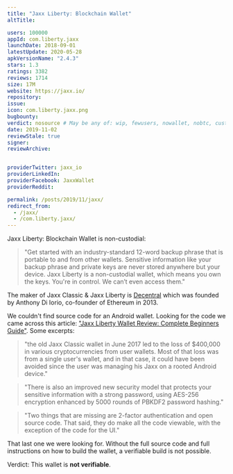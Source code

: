 ```yaml
---
title: "Jaxx Liberty: Blockchain Wallet"
altTitle: 

users: 100000
appId: com.liberty.jaxx
launchDate: 2018-09-01
latestUpdate: 2020-05-28
apkVersionName: "2.4.3"
stars: 1.3
ratings: 3382
reviews: 1714
size: 17M
website: https://jaxx.io/
repository: 
issue: 
icon: com.liberty.jaxx.png
bugbounty: 
verdict: nosource # May be any of: wip, fewusers, nowallet, nobtc, custodial, nosource, nonverifiable, verifiable, bounty, defunct
date: 2019-11-02
reviewStale: true
signer: 
reviewArchive:


providerTwitter: jaxx_io
providerLinkedIn: 
providerFacebook: JaxxWallet
providerReddit: 

permalink: /posts/2019/11/jaxx/
redirect_from:
  - /jaxx/
  - /com.liberty.jaxx/
---
```



Jaxx Liberty: Blockchain Wallet
is non-custodial:

> "Get started with an industry-standard 12-word backup phrase that is portable to and from other wallets. Sensitive information like your backup phrase and private keys are never stored anywhere but your device. Jaxx Liberty is a non-custodial wallet, which means you own the keys. You're in control. We can’t even access them."

The maker of Jaxx Classic & Jaxx Liberty is [Decentral](https://decentral.ca/)
which was founded by Anthony Di Iorio, co-founder of Ethereum in 2013.

We couldn't find source code for an Android wallet. Looking for the code we came
across this article:
["Jaxx Liberty Wallet Review: Complete Beginners Guide"](https://www.coinbureau.com/review/jaxx-liberty-wallet/). Some excerpts:

> "the old Jaxx Classic wallet in June 2017 led to the loss of $400,000 in various cryptocurrencies from user wallets. Most of that loss was from a single user's wallet, and in that case, it could have been avoided since the user was managing his Jaxx on a rooted Android device."

> "There is also an improved new security model that protects your sensitive information with a strong password, using AES-256 encryption enhanced by 5000 rounds of PBKDF2 password hashing."

> "Two things that are missing are 2-factor authentication and open source code. That said, they do make all the code viewable, with the exception of the code for the UI."

That last one we were looking for. Without the full source code and full
instructions on how to build the wallet, a verifiable build is not possible.

Verdict: This wallet is **not verifiable**.
